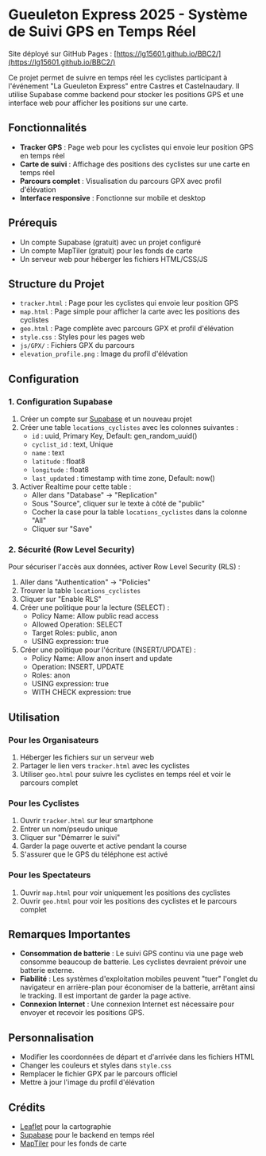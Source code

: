 # Gueuleton Express 2025 - Système de Suivi GPS en Temps Réel

Site déployé sur GitHub Pages : [https://lg15601.github.io/BBC2/](https://lg15601.github.io/BBC2/)

Ce projet permet de suivre en temps réel les cyclistes participant à l'événement "La Gueuleton Express" entre Castres et Castelnaudary. Il utilise Supabase comme backend pour stocker les positions GPS et une interface web pour afficher les positions sur une carte.

## Fonctionnalités

- **Tracker GPS** : Page web pour les cyclistes qui envoie leur position GPS en temps réel
- **Carte de suivi** : Affichage des positions des cyclistes sur une carte en temps réel
- **Parcours complet** : Visualisation du parcours GPX avec profil d'élévation
- **Interface responsive** : Fonctionne sur mobile et desktop

## Prérequis

- Un compte Supabase (gratuit) avec un projet configuré
- Un compte MapTiler (gratuit) pour les fonds de carte
- Un serveur web pour héberger les fichiers HTML/CSS/JS

## Structure du Projet

- `tracker.html` : Page pour les cyclistes qui envoie leur position GPS
- `map.html` : Page simple pour afficher la carte avec les positions des cyclistes
- `geo.html` : Page complète avec parcours GPX et profil d'élévation
- `style.css` : Styles pour les pages web
- `js/GPX/` : Fichiers GPX du parcours
- `elevation_profile.png` : Image du profil d'élévation

## Configuration

### 1. Configuration Supabase

1. Créer un compte sur [Supabase](https://supabase.com/) et un nouveau projet
2. Créer une table `locations_cyclistes` avec les colonnes suivantes :
   - `id` : uuid, Primary Key, Default: gen_random_uuid()
   - `cyclist_id` : text, Unique
   - `name` : text
   - `latitude` : float8
   - `longitude` : float8
   - `last_updated` : timestamp with time zone, Default: now()
3. Activer Realtime pour cette table :
   - Aller dans "Database" -> "Replication"
   - Sous "Source", cliquer sur le texte à côté de "public"
   - Cocher la case pour la table `locations_cyclistes` dans la colonne "All"
   - Cliquer sur "Save"

### 2. Sécurité (Row Level Security)

Pour sécuriser l'accès aux données, activer Row Level Security (RLS) :

1. Aller dans "Authentication" -> "Policies"
2. Trouver la table `locations_cyclistes`
3. Cliquer sur "Enable RLS"
4. Créer une politique pour la lecture (SELECT) :
   - Policy Name: Allow public read access
   - Allowed Operation: SELECT
   - Target Roles: public, anon
   - USING expression: true
5. Créer une politique pour l'écriture (INSERT/UPDATE) :
   - Policy Name: Allow anon insert and update
   - Operation: INSERT, UPDATE
   - Roles: anon
   - USING expression: true
   - WITH CHECK expression: true

## Utilisation

### Pour les Organisateurs

1. Héberger les fichiers sur un serveur web
2. Partager le lien vers `tracker.html` avec les cyclistes
3. Utiliser `geo.html` pour suivre les cyclistes en temps réel et voir le parcours complet

### Pour les Cyclistes

1. Ouvrir `tracker.html` sur leur smartphone
2. Entrer un nom/pseudo unique
3. Cliquer sur "Démarrer le suivi"
4. Garder la page ouverte et active pendant la course
5. S'assurer que le GPS du téléphone est activé

### Pour les Spectateurs

1. Ouvrir `map.html` pour voir uniquement les positions des cyclistes
2. Ouvrir `geo.html` pour voir les positions des cyclistes et le parcours complet

## Remarques Importantes

- **Consommation de batterie** : Le suivi GPS continu via une page web consomme beaucoup de batterie. Les cyclistes devraient prévoir une batterie externe.
- **Fiabilité** : Les systèmes d'exploitation mobiles peuvent "tuer" l'onglet du navigateur en arrière-plan pour économiser de la batterie, arrêtant ainsi le tracking. Il est important de garder la page active.
- **Connexion Internet** : Une connexion Internet est nécessaire pour envoyer et recevoir les positions GPS.

## Personnalisation

- Modifier les coordonnées de départ et d'arrivée dans les fichiers HTML
- Changer les couleurs et styles dans `style.css`
- Remplacer le fichier GPX par le parcours officiel
- Mettre à jour l'image du profil d'élévation

## Crédits

- [Leaflet](https://leafletjs.com/) pour la cartographie
- [Supabase](https://supabase.com/) pour le backend en temps réel
- [MapTiler](https://www.maptiler.com/) pour les fonds de carte